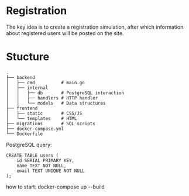 # Registration
The key idea is to create a registration simulation, after which information about registered users will be posted on the site.

# Stucture 
```
.
├── backend
│   ├── cmd          # main.go
│   ├── internal
│   │   ├── db       # PostgreSQL interaction
│   │   ├── handlers # HTTP handler
│   │   └── models   # Data structures
├── frontend
│   ├── static       # CSS/JS
│   └── templates    # HTML
├── migrations       # SQL scripts
├── docker-compose.yml
└── Dockerfile
```

PostgreSQL query: 
```
CREATE TABLE users (
    id SERIAL PRIMARY KEY,
    name TEXT NOT NULL,
    email TEXT UNIQUE NOT NULL
);
```
how to start: docker-compose up --build
